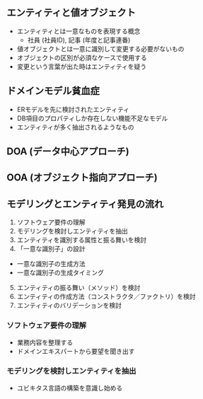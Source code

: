 ## エンティティと値オブジェクト
- エンティティとは一意なものを表現する概念
  - 社員 (社員ID), 記事 (年度と記事連番)
- 値オブジェクトとは一意に識別して変更する必要がないもの
- オブジェクトの区別が必須なケースで使用する
- 変更という言葉が出た時はエンティティを疑う

## ドメインモデル貧血症
- ERモデルを先に検討されたエンティティ
- DB項目のプロパティしか存在しない機能不足なモデル
- エンティティが多く抽出されるようなもの

## DOA (データ中心アプローチ)

## OOA (オブジェクト指向アプローチ)

## モデリングとエンティティ発見の流れ
1. ソフトウェア要件の理解
2. モデリングを検討しエンティティを抽出
3. エンティティを識別する属性と振る舞いを検討
4. 「一意な識別子」の設計
  - 一意な識別子の生成方法
  - 一意な識別子の生成タイミング
5. エンティティの振る舞い（メソッド）を検討
6. エンティティの作成方法（コンストラクタ／ファクトリ）を検討
7. エンティティのバリデーションを検討

### ソフトウェア要件の理解
- 業務内容を整理する
- ドメインエキスパートから要望を聞き出す

### モデリングを検討しエンティティを抽出
- ユビキタス言語の構築を意識し始める
